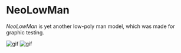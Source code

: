 NeoLowMan
=========

*NeoLowMan* is yet another low-poly man model, which was made for graphic testing.

![gif](https://i.imgur.com/VZX56GQ.gif)
![gif](https://i.imgur.com/fXY9njA.gif)
